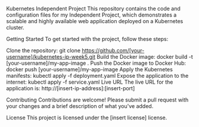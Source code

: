 Kubernetes Independent Project
This repository contains the code and configuration files for my Independent Project, which demonstrates a scalable and highly available web application deployed on a Kubernetes cluster.

Getting Started
To get started with the project, follow these steps:

Clone the repository: git clone https://github.com/[your-username]/kubernetes-ip-week5.git
Build the Docker image: docker build -t [your-username]/my-app-image .
Push the Docker image to Docker Hub: docker push [your-username]/my-app-image
Apply the Kubernetes manifests: kubectl apply -f deployment.yaml
Expose the application to the internet: kubectl apply -f service.yaml
Live URL
The live URL for the application is: http://[insert-ip-address]:[insert-port]

Contributing
Contributions are welcome! Please submit a pull request with your changes and a brief description of what you've added.

License
This project is licensed under the [insert license] license.

